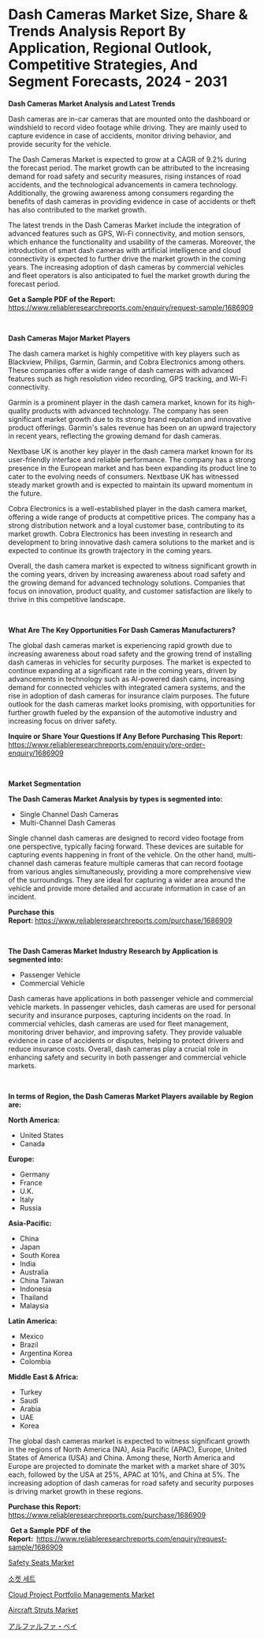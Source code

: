 <p><h1>Dash Cameras Market Size, Share & Trends Analysis Report By Application, Regional Outlook, Competitive Strategies, And Segment Forecasts, 2024 - 2031</h1></p><p><strong>Dash Cameras Market Analysis and Latest Trends</strong></p>
<p><p>Dash cameras are in-car cameras that are mounted onto the dashboard or windshield to record video footage while driving. They are mainly used to capture evidence in case of accidents, monitor driving behavior, and provide security for the vehicle.</p><p>The Dash Cameras Market is expected to grow at a CAGR of 9.2% during the forecast period. The market growth can be attributed to the increasing demand for road safety and security measures, rising instances of road accidents, and the technological advancements in camera technology. Additionally, the growing awareness among consumers regarding the benefits of dash cameras in providing evidence in case of accidents or theft has also contributed to the market growth.</p><p>The latest trends in the Dash Cameras Market include the integration of advanced features such as GPS, Wi-Fi connectivity, and motion sensors, which enhance the functionality and usability of the cameras. Moreover, the introduction of smart dash cameras with artificial intelligence and cloud connectivity is expected to further drive the market growth in the coming years. The increasing adoption of dash cameras by commercial vehicles and fleet operators is also anticipated to fuel the market growth during the forecast period.</p></p>
<p><strong>Get a Sample PDF of the Report:&nbsp;</strong> <a href="https://www.reliableresearchreports.com/enquiry/request-sample/1686909">https://www.reliableresearchreports.com/enquiry/request-sample/1686909</a></p>
<p>&nbsp;</p>
<p><strong>Dash Cameras Major Market Players</strong></p>
<p><p>The dash camera market is highly competitive with key players such as Blackview, Philips, Garmin, Garmin, and Cobra Electronics among others. These companies offer a wide range of dash cameras with advanced features such as high resolution video recording, GPS tracking, and Wi-Fi connectivity.</p><p>Garmin is a prominent player in the dash camera market, known for its high-quality products with advanced technology. The company has seen significant market growth due to its strong brand reputation and innovative product offerings. Garmin's sales revenue has been on an upward trajectory in recent years, reflecting the growing demand for dash cameras.</p><p>Nextbase UK is another key player in the dash camera market known for its user-friendly interface and reliable performance. The company has a strong presence in the European market and has been expanding its product line to cater to the evolving needs of consumers. Nextbase UK has witnessed steady market growth and is expected to maintain its upward momentum in the future.</p><p>Cobra Electronics is a well-established player in the dash camera market, offering a wide range of products at competitive prices. The company has a strong distribution network and a loyal customer base, contributing to its market growth. Cobra Electronics has been investing in research and development to bring innovative dash camera solutions to the market and is expected to continue its growth trajectory in the coming years.</p><p>Overall, the dash camera market is expected to witness significant growth in the coming years, driven by increasing awareness about road safety and the growing demand for advanced technology solutions. Companies that focus on innovation, product quality, and customer satisfaction are likely to thrive in this competitive landscape.</p></p>
<p>&nbsp;</p>
<p><strong>What Are The Key Opportunities For Dash Cameras Manufacturers?</strong></p>
<p><p>The global dash cameras market is experiencing rapid growth due to increasing awareness about road safety and the growing trend of installing dash cameras in vehicles for security purposes. The market is expected to continue expanding at a significant rate in the coming years, driven by advancements in technology such as AI-powered dash cams, increasing demand for connected vehicles with integrated camera systems, and the rise in adoption of dash cameras for insurance claim purposes. The future outlook for the dash cameras market looks promising, with opportunities for further growth fueled by the expansion of the automotive industry and increasing focus on driver safety.</p></p>
<p><strong>Inquire or Share Your Questions If Any Before Purchasing This Report:</strong> <a href="https://www.reliableresearchreports.com/enquiry/pre-order-enquiry/1686909">https://www.reliableresearchreports.com/enquiry/pre-order-enquiry/1686909</a></p>
<p>&nbsp;</p>
<p><strong>Market Segmentation</strong></p>
<p><strong>The Dash Cameras Market Analysis by types is segmented into:</strong></p>
<p><ul><li>Single Channel Dash Cameras</li><li>Multi-Channel Dash Cameras</li></ul></p>
<p><p>Single channel dash cameras are designed to record video footage from one perspective, typically facing forward. These devices are suitable for capturing events happening in front of the vehicle. On the other hand, multi-channel dash cameras feature multiple cameras that can record footage from various angles simultaneously, providing a more comprehensive view of the surroundings. They are ideal for capturing a wider area around the vehicle and provide more detailed and accurate information in case of an incident.</p></p>
<p><strong>Purchase this Report:&nbsp;</strong><a href="https://www.reliableresearchreports.com/purchase/1686909">https://www.reliableresearchreports.com/purchase/1686909</a></p>
<p>&nbsp;</p>
<p><strong>The Dash Cameras Market Industry Research by Application is segmented into:</strong></p>
<p><ul><li>Passenger Vehicle</li><li>Commercial Vehicle</li></ul></p>
<p><p>Dash cameras have applications in both passenger vehicle and commercial vehicle markets. In passenger vehicles, dash cameras are used for personal security and insurance purposes, capturing incidents on the road. In commercial vehicles, dash cameras are used for fleet management, monitoring driver behavior, and improving safety. They provide valuable evidence in case of accidents or disputes, helping to protect drivers and reduce insurance costs. Overall, dash cameras play a crucial role in enhancing safety and security in both passenger and commercial vehicle markets.</p></p>
<p>&nbsp;</p>
<p><strong>In terms of Region, the Dash Cameras Market Players available by Region are:</strong></p>
<p>
    <p> <strong> North America: </strong>
        <ul>
            <li>United States</li>
            <li>Canada</li>
        </ul>
        </p> 
    <p> <strong> Europe: </strong>
        <ul>
            <li>Germany</li>
            <li>France</li>
            <li>U.K.</li>
            <li>Italy</li>
            <li>Russia</li>
        </ul>
        </p> 
    <p> <strong> Asia-Pacific: </strong>
        <ul>
            <li>China</li>
            <li>Japan</li>
            <li>South Korea</li>
            <li>India</li>
            <li>Australia</li>
            <li>China Taiwan</li>
            <li>Indonesia</li>
            <li>Thailand</li>
            <li>Malaysia</li>
        </ul>
        </p> 
    <p> <strong> Latin America: </strong>
        <ul>
            <li>Mexico</li>
            <li>Brazil</li>
            <li>Argentina Korea</li>
            <li>Colombia</li>
        </ul>
        </p> 
    <p> <strong> Middle East & Africa: </strong>
        <ul>
            <li>Turkey</li>
            <li>Saudi</li>
            <li>Arabia</li>
            <li>UAE</li>
            <li>Korea</li>
        </ul>
    </p>
    </p>
<p><p>The global dash cameras market is expected to witness significant growth in the regions of North America (NA), Asia Pacific (APAC), Europe, United States of America (USA) and China. Among these, North America and Europe are projected to dominate the market with a market share of 30% each, followed by the USA at 25%, APAC at 10%, and China at 5%. The increasing adoption of dash cameras for road safety and security purposes is driving market growth in these regions.</p></p>
<p><strong>Purchase this Report: </strong><a href="https://www.reliableresearchreports.com/purchase/1686909">https://www.reliableresearchreports.com/purchase/1686909</a></p>
<p>&nbsp;<strong>Get a Sample PDF of the Report:&nbsp;&nbsp;</strong><a href="https://www.reliableresearchreports.com/enquiry/request-sample/1686909">https://www.reliableresearchreports.com/enquiry/request-sample/1686909</a></p>
<p><strong></strong></p>
<p><p><a href="https://github.com/Airanohannonzb68e5pb53oc1/Market-Research-Report-List-1/blob/main/safety-seats-market.md">Safety Seats Market</a></p><p><a href="https://github.com/khytkeqagplkzqvh/Market-Research-Report-List-1/blob/main/1038675187987.md">소켓 세트</a></p><p><a href="https://issuu.com/reportprime-2/docs/cloud-project-portfolio-managements-market-size-20">Cloud Project Portfolio Managements Market</a></p><p><a href="https://github.com/fiixsa/Market-Research-Report-List-1/blob/main/aircraft-struts-market.md">Aircraft Struts Market</a></p><p><a href="https://github.com/xemfu2379520/Market-Research-Report-List-1/blob/main/9166826188051.md">アルファルファ・ベイ</a></p></p>